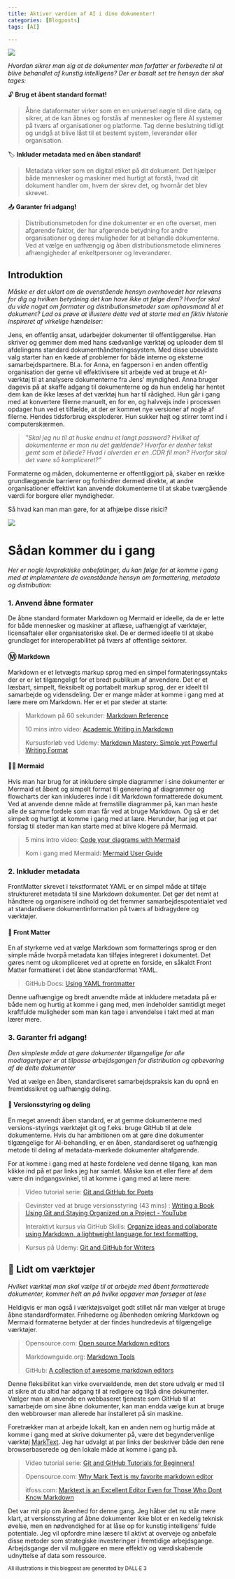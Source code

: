 ```yaml
---
title: Aktiver værdien af AI i dine dokumenter!
categories: [Blogposts]
tags: [AI]

---
```


![](images/AI-ready-2024-05-01-10-58-51-image.png)

*Hvordan sikrer man sig at de dokumenter man forfatter er forberedte til at blive behandlet af kunstig intelligens? Der er basalt set tre hensyn der skal tages:*

:unlock:  **Brug et åbent standard format!**

> Åbne dataformater virker som en en universel nøgle til dine data, og sikrer, at de kan åbnes og forstås af mennesker og flere AI systemer på tværs af organisationer og platforme. Tag denne beslutning tidligt og undgå at blive låst til et bestemt system, leverandør eller organisation.

🏷  **Inkluder metadata med en åben standard!**

> Metadata virker som en digital etiket på dit dokument. Det hjælper både mennesker og maskiner med hurtigt at forstå, hvad dit dokument handler om, hvem der skrev det, og hvornår det blev skrevet.

:outbox_tray: **Garanter fri adgang!**

> Distributionsmetoden for dine dokumenter er en ofte overset, men afgørende faktor, der har afgørende betydning for andre organisationer og deres muligheder for at behandle dokumenterne. Ved at vælge en uafhængig og åben distributionsmetode elimineres afhængigheder af enkeltpersoner og leverandører.



## Introduktion

*Måske er det uklart om de ovenstående hensyn overhovedet har relevans for dig og hvilken betydning det kan have ikke at følge dem? Hvorfor skal du vide noget om formater og distributionsmetoder som ophavsmand til et dokument? Lad os prøve at illustere dette ved at starte med en fiktiv historie inspireret af virkelige hændelser:*

Jens, en offentlig ansat, udarbejder dokumenter til offentliggørelse. Han skriver og gemmer dem med hans sædvanlige værktøj og uploader dem til afdelingens standard dokumenthåndteringssystem. Med disse ubevidste valg starter han en kæde af problemer for både interne og eksterne samarbejdspartnere. Bl.a. for Anna, en fagperson i en anden offentlig organisation der gerne vil effektivisere sit arbejde ved at bruge et AI-værktøj til at analysere dokumenterne fra Jens' myndighed.  Anna bruger dagevis på at skaffe adgang til dokumenterne og da hun endelig har hentet dem kan de ikke læses af det værktøj hun har til rådighed. Hun går i gang med at konvertere filerne manuelt, en for en, og halvvejs inde i processen opdager hun ved et tilfælde, at der er kommet nye versioner af nogle af filerne. Hendes tidsforbrug eksploderer. Hun sukker højt og stirrer tomt ind i computerskærmen.

> *"Skal jeg nu til at huske endnu et langt password? Hvilket af dokumenterne er mon nu det gældende? Hvorfor er denher tekst gemt som et billede? Hvad i alverden er en .CDR fil mon? Hvorfor skal det være så kompliceret?"* 

Formaterne og måden, dokumenterne er offentliggjort på, skaber en række grundlæggende barrierer og forhindrer dermed direkte, at andre organisationer effektivt kan anvende dokumenterne til at skabe tværgående værdi for borgere eller myndigheder.

Så hvad kan man man gøre, for at afhjælpe disse risici?

![](images/AI-ready-2024-05-01-11-14-22-image.png)

# Sådan kommer du i gang

*Her er nogle lavpraktiske anbefalinger, du kan følge for at komme i gang med at implementere de ovenstående hensyn om formattering, metadata og distribution:*

### 1. Anvend åbne formater

De åbne standard formater Markdown og Mermaid er ideelle, da de er lette for både mennesker og maskiner at aflæse, uafhængigt af værktøjer, licensaftaler eller organisatoriske skel. De er dermed ideelle til at skabe grundlaget for interoperabilitet på tværs af offentlige sektorer. 

#### :m: Markdown

Markdown er et letvægts markup sprog med en simpel formateringssyntaks der er er let tilgængeligt for et bredt publikum af anvendere. Det er et læsbart, simpelt, fleksibelt og portabelt markup sprog, der er ideelt til samarbejde og vidensdeling. Der er mange måder at komme i gang med at lære mere om Markdown. Her er et par steder at starte:

> Markdown på 60 sekunder: [Markdown Reference](https://commonmark.org/help/)
> 
> 10 mins intro video: [Academic Writing in Markdown](https://www.youtube.com/watch?v=hpAJMSS8pvs&t=98s)
> 
> Kursusforløb ved Udemy: [Markdown Mastery: Simple yet Powerful Writing Format](https://www.udemy.com/course/markdown/)

#### :mermaid: Mermaid

Hvis man har brug for at inkludere simple diagrammer i sine dokumenter er Mermaid et åbent og simpelt format til generering af diagrammer og flowcharts der kan inkluderes inde i dit Markdown formatterede dokument. Ved at anvende denne måde at fremstille diagrammer på, kan man høste alle de samme fordele som man får ved at bruge Markdown. Og så er det simpelt og hurtigt at komme i gang med at lære. Herunder, har jeg et par forslag til steder man kan starte med at blive klogere på Mermaid.

> 5 mins intro video: [Code your diagrams with Mermaid](https://www.youtube.com/watch?v=-S-k_mMvdW4)
> 
> Kom i gang med Mermaid: [Mermaid User Guide](https://mermaid.js.org/intro/getting-started.html)

### 2. Inkluder metadata

FrontMatter skrevet i tekstformatet YAML er en simpel måde at tilføje struktureret metadata til sine Markdown dokumenter. Det gør det nemt at håndtere og organisere indhold og det fremmer samarbejdespotentialet ved at standardisere dokumentinformation på tværs af bidragydere og værktøjer.

#### :page_facing_up: Front Matter

En af styrkerne ved at vælge Markdown som formatterings sprog er den simple måde hvorpå metadata kan tilføjes integreret i dokumentet. Det gøres nemt og ukompliceret ved at oprette en forside, en såkaldt Front Matter formatteret i det åbne standardformat YAML. 

> GitHub Docs: [Using YAML frontmatter](https://docs.github.com/en/contributing/writing-for-github-docs/using-yaml-frontmatter)

Denne uafhængige og bredt anvendte måde at inkludere metadata på er både nem og hurtig at komme i gang med, men indeholder samtidigt meget kraftfulde muligheder som man kan tage i anvendelse i takt med at man lærer mere.

### 3. Garanter fri adgang!

*Den simpleste måde at gøre dokumenter tilgængelige for alle modtagertyper er at tilpasse arbejdsgangen for distribution og opbevaring af de delte dokumenter*

Ved at vælge en åben, standardiseret samarbejdspraksis kan du opnå en fremtidssikret og uafhængig deling. 

#### :bookmark: Versionsstyring og deling

En meget anvendt åben standard, er at gemme dokumenterne med versions-styrings værktøjet git og f.eks. bruge GitHub til at dele dokumenterne. Hvis du har ambitionen om at gøre dine dokumenter tilgængelige for AI-behandling, er en åben, standardiseret og uafhængig metode til deling af metadata-mærkede dokumenter altafgørende.

For at komme i gang med at høste fordelene ved denne tilgang, kan man klikke ind på et par links jeg har samlet. Måske kan et eller flere af dem være din indgangsvinkel, til at komme i gang med at lære mere:

> Video tutorial serie: [Git and GitHub for Poets](https://www.youtube.com/playlist?list=PLRqwX-V7Uu6ZF9C0YMKuns9sLDzK6zoiV)

> Gevinster ved at bruge versionsstyring (43 mins) : [Writing a Book Using Git and Staying Organized on a Project - YouTube](https://www.youtube.com/watch?v=coEq9RXJ1E8)
> 
> Interaktivt kursus via GitHub Skills: [Organize ideas and collaborate using Markdown, a lightweight language for text formatting.](https://github.com/skills/communicate-using-markdown)

> Kursus på Udemy: [Git and GitHub for Writers](https://www.udemy.com/course/git-and-github-for-writers)

## :wrench: Lidt om værktøjer

*Hvilket værktøj man skal vælge til at arbejde med åbent formatterede dokumenter, kommer helt an på hvilke opgaver man forsøger at løse*

Heldigvis er man også i værktøjsvalget godt stillet når man vælger at bruge åbne standardformater. Frihederne og åbenheden omkring Markdown og Mermaid formaterne betyder at der findes hundredevis af tilgængelige værktøjer.

> Opensource.com: [Open source Markdown editors](https://opensource.com/article/18/11/markdown-editors)
> 
> Markdownguide.org: [Markdown Tools](https://www.markdownguide.org/tools/)
> 
> GitHub: [A collection of awesome markdown editors](https://github.com/mundimark/awesome-markdown-editors)

Denne fleksibilitet kan virke overvældende, men det store udvalg er med til at sikre at du altid har adgang til at redigere og tilgå dine dokumenter. Vælger man at anvende en webbaseret tjeneste som GitHub til at samarbejde om sine åbne dokumenter, kan man endda vælge kun at bruge den webbrowser man allerede har installeret på sin maskine. 

Foretrækker man at arbejde lokalt, kan en anden nem og hurtig måde at komme i gang med at skrive dokumenter på, være det begyndervenlige værktøj [MarkText](https://www.marktext.cc/). Jeg har udvalgt at par links der beskriver både den rene browserbaserede og den lokale måde at komme i gang på.

> Video tutorial serie: [Git and GitHub Tutorials for Beginners!](https://www.youtube.com/playlist?list=PLB5jA40tNf3v1wdyYfxQXgdjPgQvP7Xzg)
> 
> Opensource.com: [Why Mark Text is my favorite markdown editor](https://opensource.com/article/21/10/mark-text-markdown-editor)
> 
> itfoss.com: [Marktext is an Excellent Editor Even for Those Who Dont Know Markdown](https://itsfoss.com/marktext-editor/)



Det var mit pip om åbenhed for denne gang. Jeg håber det nu står mere klart, at versionsstyring af åbne dokumenter ikke blot er en kedelig teknisk øvelse, men en nødvendighed for at låse op for kunstig intelligens’ fulde potentiale. Jeg vil opfordre mine læsere til aktivt at overveje og anbefale disse metoder som strategiske investeringer i fremtidige arbejdsgange. Arbejdsgange der vil muliggøre en mere effektiv og værdiskabende udnyttelse af data som ressource.



<small>All illustrations in this blogpost are generated by DALL·E 3</small>
